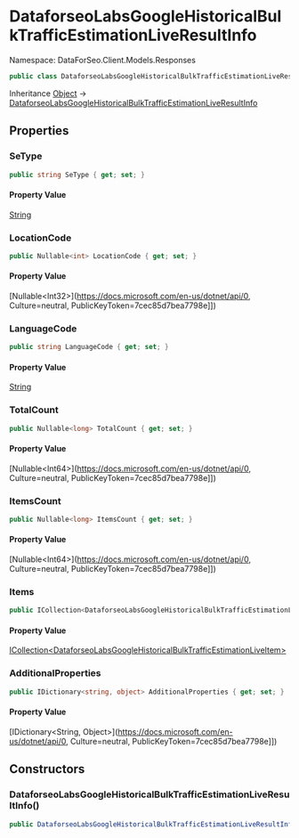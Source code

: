 # DataforseoLabsGoogleHistoricalBulkTrafficEstimationLiveResultInfo

Namespace: DataForSeo.Client.Models.Responses

```csharp
public class DataforseoLabsGoogleHistoricalBulkTrafficEstimationLiveResultInfo
```

Inheritance [Object](https://docs.microsoft.com/en-us/dotnet/api/Object) → [DataforseoLabsGoogleHistoricalBulkTrafficEstimationLiveResultInfo](./DataforseoLabsGoogleHistoricalBulkTrafficEstimationLiveResultInfo.md)

## Properties

### **SeType**

```csharp
public string SeType { get; set; }
```

#### Property Value

[String](https://docs.microsoft.com/en-us/dotnet/api/String)<br>

### **LocationCode**

```csharp
public Nullable<int> LocationCode { get; set; }
```

#### Property Value

[Nullable&lt;Int32&gt;](https://docs.microsoft.com/en-us/dotnet/api/0, Culture=neutral, PublicKeyToken=7cec85d7bea7798e]])<br>

### **LanguageCode**

```csharp
public string LanguageCode { get; set; }
```

#### Property Value

[String](https://docs.microsoft.com/en-us/dotnet/api/String)<br>

### **TotalCount**

```csharp
public Nullable<long> TotalCount { get; set; }
```

#### Property Value

[Nullable&lt;Int64&gt;](https://docs.microsoft.com/en-us/dotnet/api/0, Culture=neutral, PublicKeyToken=7cec85d7bea7798e]])<br>

### **ItemsCount**

```csharp
public Nullable<long> ItemsCount { get; set; }
```

#### Property Value

[Nullable&lt;Int64&gt;](https://docs.microsoft.com/en-us/dotnet/api/0, Culture=neutral, PublicKeyToken=7cec85d7bea7798e]])<br>

### **Items**

```csharp
public ICollection<DataforseoLabsGoogleHistoricalBulkTrafficEstimationLiveItem> Items { get; set; }
```

#### Property Value

[ICollection&lt;DataforseoLabsGoogleHistoricalBulkTrafficEstimationLiveItem&gt;](./DataforseoLabsGoogleHistoricalBulkTrafficEstimationLiveItem.md)<br>

### **AdditionalProperties**

```csharp
public IDictionary<string, object> AdditionalProperties { get; set; }
```

#### Property Value

[IDictionary&lt;String, Object&gt;](https://docs.microsoft.com/en-us/dotnet/api/0, Culture=neutral, PublicKeyToken=7cec85d7bea7798e]])<br>

## Constructors

### **DataforseoLabsGoogleHistoricalBulkTrafficEstimationLiveResultInfo()**

```csharp
public DataforseoLabsGoogleHistoricalBulkTrafficEstimationLiveResultInfo()
```
